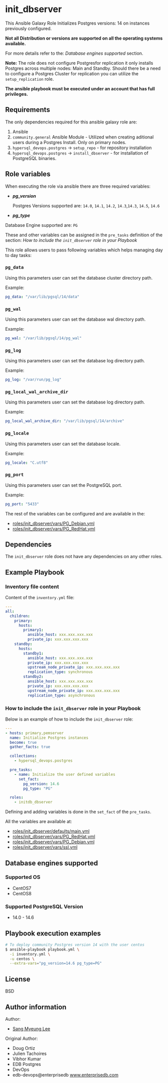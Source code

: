 # init_dbserver

This Ansible Galaxy Role Initializes Postgres versions: 14 on instances previously configured.

**Not all Distribution or versions are supported on all the operating systems
available.**

For more details refer to the: _Database engines supported_ section.

**Note:**
The role does not configure Postgresfor replication it only installs
Postgres across multiple nodes: Main and Standby.
Should there be a need to configure a Postgres Cluster for replication you can utilize the `setup_replication` role.

**The ansible playbook must be executed under an account that has full
privileges.**

## Requirements

The only dependencies required for this ansible galaxy role are:

1. Ansible
2. `community.general` Ansible Module - Utilized when creating aditional
   users during a Postgres Install. Only on primary nodes.
3. `hypersql_devops.postgres` -> `setup_repo` - for repository installation
4. `hypersql_devops.postgres` -> `install_dbserver` - for installation of
   PostgreSQL binaries.

## Role variables

When executing the role via ansible there are three required variables:

- **_pg_version_**

  Postgres Versions supported are: `14.0`, `14.1`, `14.2`, `14.3`,`14.3`, `14.5`, `14.6`

- **_pg_type_**

Database Engine supported are: `PG`

These and other variables can be assigned in the `pre_tasks` definition of the
section: _How to include the `init_dbserver` role in your Playbook_

This role allows users to pass following variables which helps managing day to
day tasks:

### `pg_data`

Using this parameters user can set the database cluster directory path.

Example:

```yaml
pg_data: "/var/lib/pgsql/14/data"
```

### `pg_wal`

Using this parameters user can set the database wal directory path.

Example:

```yaml
pg_wal: "/var/lib/pgsql/14/pg_wal"
```

### `pg_log`

Using this parameters user can set the database log directory path.

Example:

```yaml
pg_log: "/var/run/pg_log"
```

### `pg_local_wal_archive_dir`

Using this parameters user can set the database log directory path.

Example:

```yaml
pg_local_wal_archive_dir: "/var/lib/pgsql/14/archive"
```

### `pg_locale`

Using this parameters user can set the database locale.

Example:

```yaml
pg_locale: "C.utf8"
```

### `pg_port`

Using this parameters user can set the PostgreSQL port.

Example:

```yaml
pg_port: "5433"
```

The rest of the variables can be configured and are available in the:

- [roles/init_dbserver/vars/PG_Debian.yml](./vars/PG_Debian.yml)
- [roles/init_dbserver/vars/PG_RedHat.yml](./vars/PG_RedHat.yml)

## Dependencies

The `init_dbserver` role does not have any dependencies on any other roles.

## Example Playbook

### Inventory file content

Content of the `inventory.yml` file:

```yaml
---
all:
  children:
    primary:
      hosts:
        primary1:
          ansible_host: xxx.xxx.xxx.xxx
          private_ip: xxx.xxx.xxx.xxx
    standby:
      hosts:
        standby1:
          ansible_host: xxx.xxx.xxx.xxx
          private_ip: xxx.xxx.xxx.xxx
          upstream_node_private_ip: xxx.xxx.xxx.xxx
          replication_type: synchronous
        standby2:
          ansible_host: xxx.xxx.xxx.xxx
          private_ip: xxx.xxx.xxx.xxx
          upstream_node_private_ip: xxx.xxx.xxx.xxx
          replication_type: asynchronous
```

### How to include the `init_dbserver` role in your Playbook

Below is an example of how to include the `init_dbserver` role:

```yaml
---
- hosts: primary,pemserver
  name: Initialize Postgres instances
  become: true
  gather_facts: true

  collections:
    - hypersql_devops.postgres

  pre_tasks:
    - name: Initialize the user defined variables
      set_fact:
        pg_version: 14.6
        pg_type: "PG"

  roles:
    - initdb_dbserver
```

Defining and adding variables is done in the `set_fact` of the `pre_tasks`.

All the variables are available at:

- [roles/init_dbserver/defaults/main.yml](./defaults/main.yml)
- [roles/init_dbserver/vars/PG_RedHat.yml](./vars/PG_RedHat.yml)
- [roles/init_dbserver/vars/PG_Debian.yml](./vars/PG_Debian.yml)
- [roles/init_dbserver/vars/ssl.yml](./vars/ssl.yml)

## Database engines supported

### Supported OS
- CentOS7
- CentOS8

### Supported PostgreSQL Version
- 14.0 - 14.6

## Playbook execution examples

```bash
# To deploy community Postgres version 14 with the user centos
$ ansible-playbook playbook.yml \
  -i inventory.yml \
  -u centos \
  --extra-vars="pg_version=14.6 pg_type=PG"
```

## License

BSD

## Author information

Author:

- [Sang Myeung Lee](https://github.com/sungmu1)

Original Author:

- Doug Ortiz
- Julien Tachoires
- Vibhor Kumar
- EDB Postgres
- DevOps
- edb-devops@enterprisedb www.enterprisedb.com
